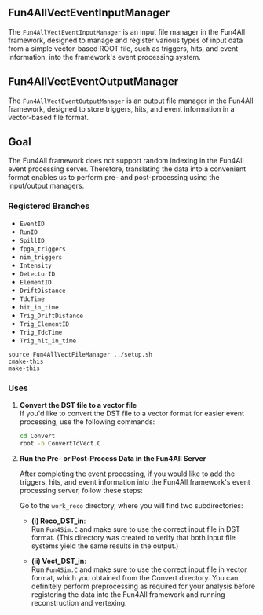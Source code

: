 ## Fun4AllVectEventInputManager
The `Fun4AllVectEventInputManager` is an input file manager in the Fun4All framework, designed to manage and register various types of input data from a simple vector-based ROOT file, such as triggers, hits, and event information, into the framework's event processing system.

## Fun4AllVectEventOutputManager
The `Fun4AllVectEventOutputManager` is an output file manager in the Fun4All framework, designed to store triggers, hits, and event information in a vector-based file format.

## Goal
The Fun4All framework does not support random indexing in the Fun4All event processing server. Therefore, translating the data into a convenient format enables us to perform pre- and post-processing using the input/output managers.

### Registered Branches
- `EventID`
- `RunID`
- `SpillID`
- `fpga_triggers`
- `nim_triggers`
- `Intensity`
- `DetectorID`
- `ElementID`
- `DriftDistance`
- `TdcTime`
- `hit_in_time`
- `Trig_DriftDistance`
- `Trig_ElementID`
- `Trig_TdcTime`
- `Trig_hit_in_time`

``` Compilation
source Fun4AllVectFileManager ../setup.sh
cmake-this
make-this
```

### Uses

1. **Convert the DST file to a vector file**  
   If you'd like to convert the DST file to a vector format for easier event processing, use the following commands:

   ```bash
   cd Convert
   root -b ConvertToVect.C
   ```
2. **Run the Pre- or Post-Process Data in the Fun4All Server**

   After completing the event processing, if you would like to add the triggers, hits, and event information into the Fun4All framework's event processing server, follow these steps:

   Go to the `work_reco` directory, where you will find two subdirectories:

   - **(i) Reco_DST_in**:  
     Run `Fun4Sim.C` and make sure to use the correct input file in DST format. (This directory was created to verify that both input file systems yield the same results in the output.)

   - **(ii) Vect_DST_in**:  
     Run `Fun4Sim.C` and make sure to use the correct input file in vector format, which you obtained from the Convert directory. You can definitely perform preprocessing as required for your analysis before registering the data into the Fun4All framework and running reconstruction and vertexing.

